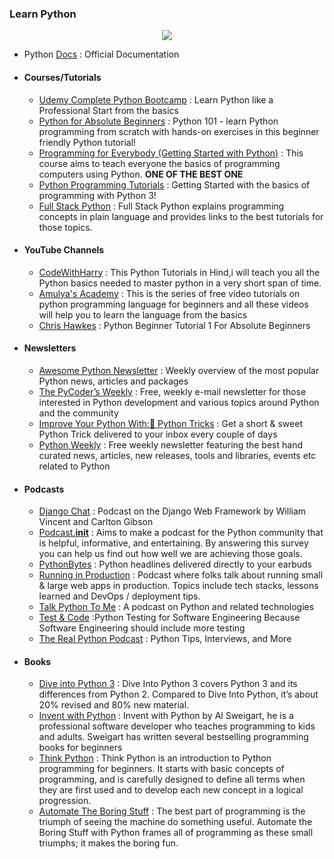 ### Learn Python

<div style="text-align:center">
    <img src="../assets/python.png" />
</div>



- Python [Docs](https://docs.python.org/3/) : Official Documentation


- #### Courses/Tutorials
  - [Udemy Complete Python Bootcamp](https://www.udemy.com/course/complete-python-bootcamp/) : Learn Python like a Professional Start from the basics
  - [Python for Absolute Beginners](https://www.udemy.com/course/python-for-absolute-beginners-u/) : Python 101 - learn Python programming from scratch with hands-on exercises in this beginner friendly Python tutorial!
  - [Programming for Everybody (Getting Started with Python)](https://www.coursera.org/learn/python) : This course aims to teach everyone the basics of programming computers using Python. **ONE OF THE BEST ONE**
  - [Python Programming Tutorials](https://pythonprogramming.net/python-fundamental-tutorials/) : Getting Started with the basics of programming with Python 3!
  - [Full Stack Python](https://www.fullstackpython.com/) : Full Stack Python explains programming concepts in plain language and provides links to the best tutorials for those topics.


- #### YouTube Channels
  - [CodeWithHarry](https://www.youtube.com/watch?v=aqvDTCpNRek&list=PLu0W_9lII9agICnT8t4iYVSZ3eykIAOME) : This Python Tutorials in Hind,i will teach you all the Python basics needed to master python in a very short span of time.
  - [Amulya's Academy](https://www.youtube.com/channel/UCIgXF0FrYJL0a6sMsRIsLvA) : This is the series of free video tutorials on python programming language for beginners and all these videos will help you to learn the language from the basics
  - [Chris Hawkes](https://www.youtube.com/c/noobtoprofessional/playlists) : Python Beginner Tutorial 1 For Absolute Beginners


- #### Newsletters
     - [Awesome Python Newsletter](https://python.libhunt.com/newsletter) : Weekly overview of the most popular Python news, articles and packages
     - [The PyCoder’s Weekly](https://pycoders.com/) : Free, weekly e-mail newsletter for those interested in Python development and various topics around Python and the communi‍‍‍ty
     - [Improve Your Python With:🐍 Python Tricks](https://realpython.com/python-tricks/) : Get a short & sweet Python Trick delivered to your inbox every couple of days
     - [Python Weekly](https://www.pythonweekly.com/) : Free weekly newsletter featuring the best hand curated news, articles, new releases, tools and libraries, events etc related to Python
 
- #### Podcasts
     - [Django Chat](https://djangochat.com/) : Podcast on the Django Web Framework by William Vincent and Carlton Gibson
     - [Podcast.__init__](https://www.pythonpodcast.com/) : Aims to make a podcast for the Python community that is helpful, informative, and entertaining. By answering this survey you can help us find out how well we are achieving those goals.
     - [PythonBytes](https://pythonbytes.fm/) : Python headlines delivered directly to your earbuds
     - [Running in Production](https://runninginproduction.com/) : Podcast where folks talk about running small & large web apps in production. Topics include tech stacks, lessons learned and DevOps / deployment tips.
     - [Talk Python To Me](https://talkpython.fm/) : A podcast on Python and related technologies
     - [Test & Code](https://testandcode.com/) :Python Testing for Software Engineering Because Software Engineering should include more testing
     - [The Real Python Podcast](https://realpython.com/podcasts/rpp/) : Python Tips, Interviews, and More

- #### Books
    -  [Dive into Python 3](https://diveintopython3.net/) : Dive Into Python 3 covers Python 3 and its differences from Python 2. Compared to Dive Into Python, it’s about 20% revised and 80% new material.
    -  [Invent with Python](https://inventwithpython.com/) : Invent with Python by Al Sweigart, he is a professional software developer who teaches programming to kids and adults. Sweigart has written several bestselling programming books for beginners
    -  [Think Python](https://greenteapress.com/wp/think-python/) : Think Python is an introduction to Python programming for beginners. It starts with basic concepts of programming, and is carefully designed to define all terms when they are first used and to develop each new concept in a logical progression.
    -  [Automate The Boring Stuff](https://automatetheboringstuff.com/) : The best part of programming is the triumph of seeing the machine do something useful. Automate the Boring Stuff with Python frames all of programming as these small triumphs; it makes the boring fun.
 
